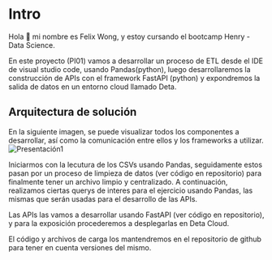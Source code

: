 # Intro
Hola 👋 mi nombre es Felix Wong, y estoy cursando el bootcamp Henry - Data Science.

En este proyecto (PI01) vamos a desarrollar un proceso de ETL desde el IDE de visual studio code, usando Pandas(python), luego desarrollaremos la construcción de APIs con el framework FastAPI (python) y expondremos la salida de datos en un entorno cloud llamado Deta.

## Arquitectura de solución

En la siguiente imagen, se puede visualizar todos los componentes a desarrollar, así como la comunicación entre ellos y los frameworks a utilizar.
![Presentación1](https://user-images.githubusercontent.com/97036778/213478667-f26f0ea9-9648-45f5-aa5a-2abd87f70f73.jpg)

Iniciarmos con la lecutura de los CSVs usando Pandas, seguidamente estos pasan por un proceso de limpieza de datos (ver código en repositorio) para finalmente tener un archivo limpio y centralizado. A continuación, realizamos ciertas querys de interes para el ejercicio usando Pandas, las mismas que serán usadas para el desarrollo de las APIs.

Las APIs las vamos a desarrollar usando FastAPI (ver código en repositorio), y para la exposición procederemos a desplegarlas en Deta Cloud.

El código y archivos de carga los mantendremos en el repositorio de github para tener en cuenta versiones del mismo.
